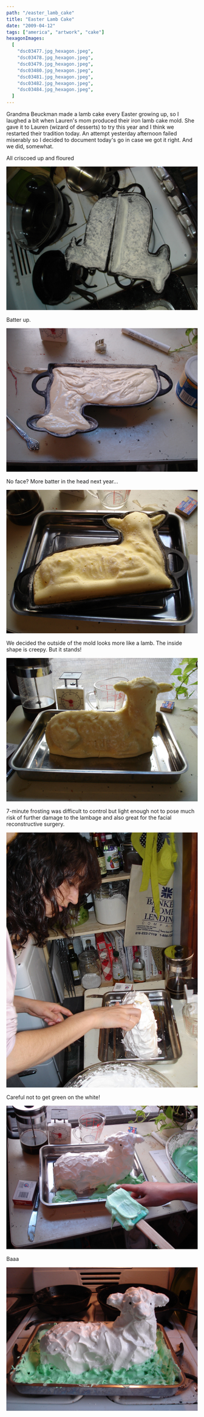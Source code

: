 ```yaml
---
path: "/easter_lamb_cake"
title: "Easter Lamb Cake"
date: "2009-04-12"
tags: ["america", "artwork", "cake"]
hexagonImages:
  [
    "dsc03477.jpg_hexagon.jpeg",
    "dsc03478.jpg_hexagon.jpeg",
    "dsc03479.jpg_hexagon.jpeg",
    "dsc03480.jpg_hexagon.jpeg",
    "dsc03481.jpg_hexagon.jpeg",
    "dsc03482.jpg_hexagon.jpeg",
    "dsc03484.jpg_hexagon.jpeg",
  ]
---
```


Grandma Beuckman made a lamb cake every Easter growing up, so I laughed a bit when Lauren's mom produced their iron lamb cake mold. She gave it to Lauren (wizard of desserts) to try this year and I think we restarted their tradition today. An attempt yesterday afternoon failed miserably so I decided to document today's go in case we got it right. And we did, somewhat. 

All criscoed up and floured

[![All criscoed up and floured](dsc03477.jpg "dsc03477")](dsc03477.jpg)

Batter up.

[![Batter up.](dsc03478.jpg "dsc03478")](dsc03478.jpg)

No face? More batter in the head next year...

[![No face?  More batter in the head next year...](dsc03479.jpg "dsc03479")](dsc03479.jpg)

We decided the outside of the mold looks more like a lamb. The inside shape is creepy. But it stands!

[![We decided the outside of the mold looks more like a lamb.  The inside shape is creepy.  But it stands!](dsc03480.jpg "dsc03480")](dsc03480.jpg)

7-minute frosting was difficult to control but light enough not to pose much risk of further damage to the lambage and also great for the facial reconstructive surgery.

[![7-minute frosting was difficult to control but light enough not to pose much risk of further damage to the lambage and also great for the facial reconstructive surgery.  Two ear toothpicks and a neck skewer = so necessary.](dsc03481.jpg "dsc03481")](dsc03481.jpg)

Careful not to get green on the white!

[![Careful not to get green on the white!](dsc03482.jpg "dsc03482")](dsc03482.jpg)

Baaa

[![Baaa](dsc03484.jpg "dsc03484")](dsc03484.jpg) 


